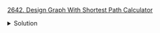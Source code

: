 [2642. Design Graph With Shortest Path Calculator](https://leetcode.com/contest/biweekly-contest-102/problems/design-graph-with-shortest-path-calculator/)

<details><summary>Solution</summary>

![](../../../../assets/2642.png)

</details>
